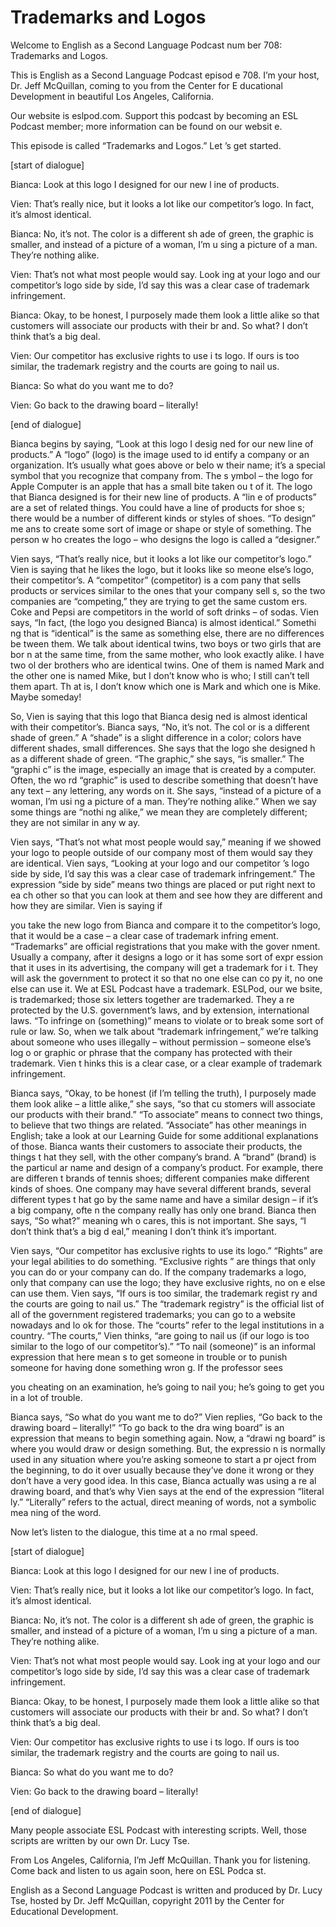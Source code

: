 # Trademarks and Logos

Welcome to English as a Second Language Podcast num ber 708: Trademarks and Logos.

This is English as a Second Language Podcast episod e 708.  I’m your host, Dr. Jeff McQuillan, coming to you from the Center for E ducational Development in beautiful Los Angeles, California.

Our website is eslpod.com.  Support this podcast by  becoming an ESL Podcast member; more information can be found on our websit e.

This episode is called “Trademarks and Logos.”  Let ’s get started.

[start of dialogue]

Bianca:  Look at this logo I designed for our new l ine of products.

Vien:  That’s really nice, but it looks a lot like our competitor’s logo.  In fact, it’s almost identical.

Bianca:  No, it’s not.  The color is a different sh ade of green, the graphic is smaller, and instead of a picture of a woman, I’m u sing a picture of a man. They’re nothing alike.

Vien:  That’s not what most people would say.  Look ing at your logo and our competitor’s logo side by side, I’d say this was a clear case of trademark infringement.

Bianca:  Okay, to be honest, I purposely made them look a little alike so that customers will associate our products with their br and.  So what?  I don’t think that’s a big deal.

Vien:  Our competitor has exclusive rights to use i ts logo.  If ours is too similar, the trademark registry and the courts are going to nail us.

Bianca:  So what do you want me to do?

Vien:  Go back to the drawing board – literally!

[end of dialogue]

Bianca begins by saying, “Look at this logo I desig ned for our new line of products.”  A “logo” (logo) is the image used to id entify a company or an organization.  It’s usually what goes above or belo w their name; it’s a special symbol that you recognize that company from.  The s ymbol – the logo for Apple Computer is an apple that has a small bite taken ou t of it.  The logo that Bianca designed is for their new line of products.  A “lin e of products” are a set of related things.  You could have a line of products for shoe s; there would be a number of different kinds or styles of shoes.  “To design” me ans to create some sort of image or shape or style of something.  The person w ho creates the logo – who designs the logo is called a “designer.”

Vien says, “That’s really nice, but it looks a lot like our competitor’s logo.”  Vien is saying that he likes the logo, but it looks like so meone else’s logo, their competitor’s.  A “competitor” (competitor) is a com pany that sells products or services similar to the ones that your company sell s, so the two companies are “competing,” they are trying to get the same custom ers.  Coke and Pepsi are competitors in the world of soft drinks – of sodas.   Vien says, “In fact, (the logo you designed Bianca) is almost identical.”  Somethi ng that is “identical” is the same as something else, there are no differences be tween them.  We talk about identical twins, two boys or two girls that are bor n at the same time, from the same mother, who look exactly alike.  I have two ol der brothers who are identical twins.  One of them is named Mark and the other one  is named Mike, but I don’t know who is who; I still can’t tell them apart.  Th at is, I don’t know which one is Mark and which one is Mike.  Maybe someday!

So, Vien is saying that this logo that Bianca desig ned is almost identical with their competitor’s.  Bianca says, “No, it’s not.  The col or is a different shade of green.” A “shade” is a slight difference in a color; colors  have different shades, small differences.  She says that the logo she designed h as a different shade of green. “The graphic,” she says, “is smaller.”  The “graphi c” is the image, especially an image that is created by a computer.  Often, the wo rd “graphic” is used to describe something that doesn’t have any text – any  lettering, any words on it. She says, “instead of a picture of a woman, I’m usi ng a picture of a man.  They’re nothing alike.”  When we say some things are “nothi ng alike,” we mean they are completely different; they are not similar in any w ay.

Vien says, “That’s not what most people would say,”  meaning if we showed your logo to people outside of our company most of them would say they are identical. Vien says, “Looking at your logo and our competitor ’s logo side by side, I’d say this was a clear case of trademark infringement.”  The expression “side by side” means two things are placed or put right next to ea ch other so that you can look at them and see how they are different and how they  are similar.  Vien is saying if

you take the new logo from Bianca and compare it to  the competitor’s logo, that it would be a case – a clear case of trademark infring ement.  “Trademarks” are official registrations that you make with the gover nment.  Usually a company, after it designs a logo or it has some sort of expr ession that it uses in its advertising, the company will get a trademark for i t.  They will ask the government to protect it so that no one else can co py it, no one else can use it. We at ESL Podcast have a trademark.  ESLPod, our we bsite, is trademarked; those six letters together are trademarked.  They a re protected by the U.S. government’s laws, and by extension, international laws.  “To infringe on (something)” means to violate or to break some sort  of rule or law.  So, when we talk about “trademark infringement,” we’re talking about someone who uses illegally – without permission – someone else’s log o or graphic or phrase that the company has protected with their trademark.  Vien t hinks this is a clear case, or a clear example of trademark infringement.

Bianca says, “Okay, to be honest (if I’m telling the truth), I purposely made them look alike – a little alike,” she says, “so that cu stomers will associate our products with their brand.”  “To associate” means to connect  two things, to believe that two things are related.  “Associate” has other meanings  in English; take a look at our Learning Guide for some additional explanations of those.  Bianca wants their customers to associate their products, the things t hat they sell, with the other company’s brand.  A “brand” (brand) is the particul ar name and design of a company’s product.  For example, there are differen t brands of tennis shoes; different companies make different kinds of shoes.  One company may have several different brands, several different types t hat go by the same name and have a similar design – if it’s a big company, ofte n the company really has only one brand.  Bianca then says, “So what?” meaning wh o cares, this is not important.  She says, “I don’t think that’s a big d eal,” meaning I don’t think it’s important.

Vien says, “Our competitor has exclusive rights to use its logo.”  “Rights” are your legal abilities to do something.  “Exclusive rights ” are things that only you can do or your company can do.  If the company trademarks a logo, only that company can use the logo; they have exclusive rights, no on e else can use them.  Vien says, “If ours is too similar, the trademark regist ry and the courts are going to nail us.”  The “trademark registry” is the official list  of all of the government registered trademarks; you can go to a website nowadays and lo ok for those.  The “courts” refer to the legal institutions in a country.  “The  courts,” Vien thinks, “are going to nail us (if our logo is too similar to the logo of our competitor’s).”  “To nail (someone)” is an informal expression that here mean s to get someone in trouble or to punish someone for having done something wron g.  If the professor sees

you cheating on an examination, he’s going to nail you; he’s going to get you in a lot of trouble.

Bianca says, “So what do you want me to do?”  Vien replies, “Go back to the drawing board – literally!”  “To go back to the dra wing board” is an expression that means to begin something again.  Now, a “drawi ng board” is where you would draw or design something.  But, the expressio n is normally used in any situation where you’re asking someone to start a pr oject from the beginning, to do it over usually because they’ve done it wrong or  they don’t have a very good idea.  In this case, Bianca actually was using a re al drawing board, and that’s why Vien says at the end of the expression “literal ly.”  “Literally” refers to the actual, direct meaning of words, not a symbolic mea ning of the word.

Now let’s listen to the dialogue, this time at a no rmal speed.

[start of dialogue]

Bianca:  Look at this logo I designed for our new l ine of products.

Vien:  That’s really nice, but it looks a lot like our competitor’s logo.  In fact, it’s almost identical.

Bianca:  No, it’s not.  The color is a different sh ade of green, the graphic is smaller, and instead of a picture of a woman, I’m u sing a picture of a man. They’re nothing alike.

Vien:  That’s not what most people would say.  Look ing at your logo and our competitor’s logo side by side, I’d say this was a clear case of trademark infringement.

Bianca:  Okay, to be honest, I purposely made them look a little alike so that customers will associate our products with their br and.  So what?  I don’t think that’s a big deal.

Vien:  Our competitor has exclusive rights to use i ts logo.  If ours is too similar, the trademark registry and the courts are going to nail us.

Bianca:  So what do you want me to do?

Vien:  Go back to the drawing board – literally!

[end of dialogue]

 Many people associate ESL Podcast with interesting scripts.  Well, those scripts are written by our own Dr. Lucy Tse.

From Los Angeles, California, I’m Jeff McQuillan.  Thank you for listening.  Come back and listen to us again soon, here on ESL Podca st.

English as a Second Language Podcast is written and  produced by Dr. Lucy Tse, hosted by Dr. Jeff McQuillan, copyright 2011 by the  Center for Educational Development.

